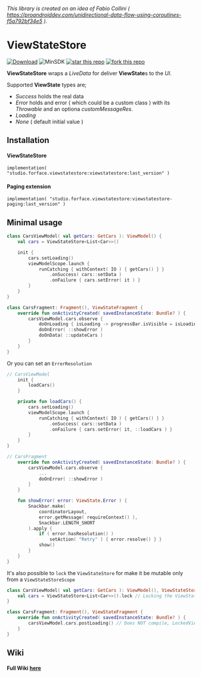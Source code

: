 ###### This library is created on an idea of *Fabio Collini* ( https://proandroiddev.com/unidirectional-data-flow-using-coroutines-f5a792bf34e5 ).

# ViewStateStore

[![Download](https://api.bintray.com/packages/4face/ViewStateStore/studio.forface.viewstatestore/images/download.svg)](https://bintray.com/4face/ViewStateStore/studio.forface.viewstatestore/_latestVersion)  ![MinSDK](https://img.shields.io/badge/MinSDK-14-f44336.svg)  [![star this repo](http://githubbadges.com/star.svg?user=4face-studi0&repo=ViewStateStore&style=flat&color=fff&background=4caf50)](https://github.com/4face-studi0/ViewStateStore)  [![fork this repo](http://githubbadges.com/fork.svg?user=4face-studi0&repo=ViewStateStore&style=flat&color=fff&background=4caf50)](https://github.com/4face-studi0/ViewStateStore/fork)



**ViewStateStore** wraps a *LiveData* for deliver **ViewState**s to the *UI*.

Supported **ViewState** types are;

* *Success* holds the real data
* *Error* holds and error ( which could be a custom class ) with its *Throwable* and an optiona *customMessageRes*.
* *Loading*
* *None* ( default initial value )



## Installation

#### ViewStateStore

`implementation( "studio.forface.viewstatestore:viewstatestore:last_version" )`

#### Paging extension

`implementation( "studio.forface.viewstatestore:viewstatestore-paging:last_version" )`

## Minimal usage
```kotlin
class CarsViewModel( val getCars: GetCars ): ViewModel() {
    val cars = ViewStateStore<List<Car>>()

    init {
        cars.setLoading()
        viewModelScope.launch {
            runCatching { withContext( IO ) { getCars() } }
                .onSuccess( cars::setData )
                .onFailure { cars.setError( it ) }
        }
    }
}

class CarsFragment: Fragment(), ViewStateFragment {
    override fun onActivityCreated( savedInstanceState: Bundle? ) {
        carsViewModel.cars.observe {
            doOnLoading { isLoading -> progressBar.isVisible = isLoading }
            doOnError( ::showError )
            doOnData( ::updateCars )
        }
    }
}
```
Or you can set an `ErrorResolution`

```kotlin
// CarsViewModel
    init {
        loadCars()
    }

    private fun loadCars() {
        cars.setLoading()
        viewModelScope.launch {
            runCatching { withContext( IO ) { getCars() } }
                .onSuccess( cars::setData )
                .onFailure { cars.setError( it, ::loadCars ) }
        }
    }
}

// CarsFragment
    override fun onActivityCreated( savedInstanceState: Bundle? ) {
        carsViewModel.cars.observe {
            ...
            doOnError( ::showError )
        }
    }

    fun showError( error: ViewState.Error ) {
        Snackbar.make( 
            coordinatorLayout,
            error.getMessage( requireContext() ),
            Snackbar.LENGTH_SHORT
        ).apply { 
            if ( error.hasResolution() )
                setAction( "Retry" ) { error.resolve() } }
            show()
        }
    }
}
```



It's also possible to `lock` the `ViewStateStore` for make it be mutable only from a `ViewStateStoreScope`

```kotlin
class CarsViewModel( val getCars: GetCars ): ViewModel(), ViewStateStoreScope {
    val cars = ViewStateStore<List<Car>>().lock // Locking the ViewStateStore
}

class CarsFragment: Fragment(), ViewStateFragment {
    override fun onActivityCreated( savedInstanceState: Bundle? ) {
        carsViewModel.cars.postLoading() // Does NOT compile, LockedViewStateStore.postLoading not resolved
    }
}
```

## Wiki

#### Full Wiki [here](https://github.com/4face-studi0/ViewStateStore/wiki)